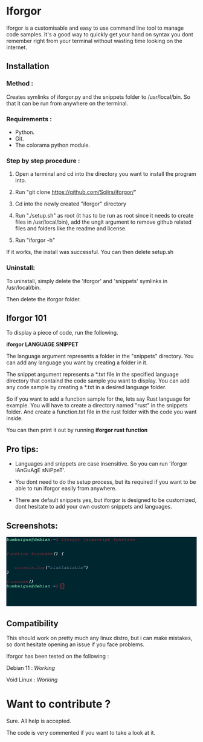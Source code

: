 # Iforgor

Iforgor is a customisable and easy to use command line tool to manage code samples.
It's a good way to quickly get your hand on syntax you dont remember right from your terminal without wasting time looking on the internet.

## Installation

### Method :

Creates symlinks of iforgor.py and the snippets folder to /usr/local/bin. So that it can be run from anywhere on the terminal.

### Requirements : 

- Python.
- Git.
- The colorama python module. 

### Step by step procedure :

1. Open a terminal and cd into the directory you want to install the program into.

2. Run "git clone https://github.com/Solirs/iforgor/"

3. Cd into the newly created "iforgor" directory

4. Run "./setup.sh" as root (it has to be run as root since it needs to create files in /usr/local/bin), add the ungit argument to remove github related files and folders like the readme and license.

5. Run "iforgor -h"

If it works, the install was successful.
You can then delete setup.sh 

### Uninstall:

To uninstall, simply delete the 'iforgor' and 'snippets' symlinks in /usr/local/bin.

Then delete the iforgor folder.



## Iforgor 101

To display a piece of code, run the following.

**iforgor LANGUAGE SNIPPET**

The language argument represents a folder in the "snippets" directory.
You can add any language you want by creating a folder in it.

The snippet argument represents a *.txt file in the specified language directory that containd the code sample you want to display.
You can add any code sample by creating a *.txt in a desired language folder.

So if you want to add a function sample for the, lets say Rust language for example.
You will have to create a directory named "rust" in the snippets folder.
And create a function.txt file in the rust folder with the code you want inside.

You can then print it out by running **iforgor rust function**

## Pro tips:

- Languages and snippets are case insensitive. So you can run 'iforgor lAnGuAgE sNiPpeT'.

- You dont need to do the setup process, but its required if you want to be able to run iforgor easily from anywhere.

- There are default snippets yes, but iforgor is designed to be customized, dont hesitate to add your own custom snippets and languages.






## Screenshots:

![alt text](https://github.com/Solirs/iforgor/blob/master/ressources/demo3.png?raw=true)



## Compatibility

This should work on pretty much any linux distro, but i can make mistakes, so dont hesitate opening an issue if you face problems.

Iforgor has been tested on the following :

Debian 11  : *Working*

Void Linux : *Working*




# Want to contribute ?

Sure. All help is accepted.

The code is very commented if you want to take a look at it.
